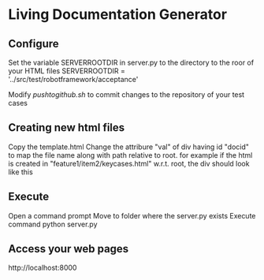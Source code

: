 # Living Documentation Generator

## Configure
Set the variable SERVERROOTDIR in server.py to the directory to the roor of your HTML files
SERVERROOTDIR = '../src/test/robotframework/acceptance'

Modify *pushtogithub.sh* to commit changes to the repository of your test cases

## Creating new html files
Copy the template.html
Change the attribure "val" of div having id "docid" to map the file name along with path relative to root. for example if the html is created in "feature1/item2/keycases.html" w.r.t. root, the div should look like this


<div id=docid val="feature1/item2/keycases.html"></div>


## Execute
Open a command prompt
Move to folder where the server.py exists
Execute command python server.py

## Access your web pages
http://localhost:8000



